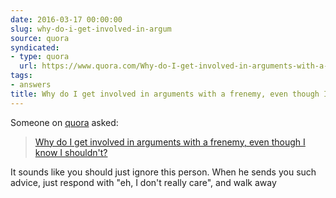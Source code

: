 ```yaml
---
date: 2016-03-17 00:00:00
slug: why-do-i-get-involved-in-argum
source: quora
syndicated:
- type: quora
  url: https://www.quora.com/Why-do-I-get-involved-in-arguments-with-a-frenemy-even-though-I-know-I-shouldnt/answer/Roy-Tang
tags:
- answers
title: Why do I get involved in arguments with a frenemy, even though I know I shouldn't?
---
```


Someone on [quora](https://quora.com) asked:

> [Why do I get involved in arguments with a frenemy, even though I know I shouldn't?](https://www.quora.com/Why-do-I-get-involved-in-arguments-with-a-frenemy-even-though-I-know-I-shouldnt/answer/Roy-Tang)


It sounds like you should just ignore this person. When he sends you such advice, just respond with "eh, I don't really care", and walk away